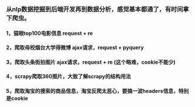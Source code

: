### 从nlp数据挖掘到后端开发再到数据分析，感觉基本都通了，有时间拿下爬虫。

#### 1，猫眼top100电影信息  request + re

#### 2，爬取母校烟台大学得微博  ajax请求，request + pyquery

#### 3，爬取头条街拍图片  ajax请求，request + re (这个略难，cookie不能少)

#### 4，scrapy爬取360图片，大致了解scrapy的结构用法

#### 5，爬取淘宝的搜索的商品信息，淘宝反爬太恶心，要搞一波headers信息，特别是cookie


